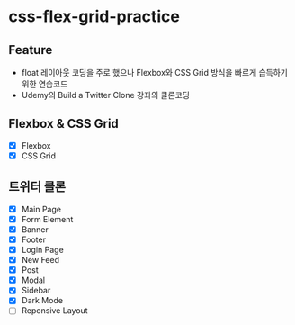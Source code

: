 # css-flex-grid-practice

## Feature
- float 레이아웃 코딩을 주로 했으나 Flexbox와 CSS Grid 방식을 빠르게 습득하기 위한 연습코드
- Udemy의 Build a Twitter Clone 강좌의 클론코딩

## Flexbox &amp; CSS Grid
- [x] Flexbox
- [x] CSS Grid

## 트위터 클론
- [x] Main Page
- [x] Form Element
- [x] Banner
- [x] Footer
- [x] Login Page
- [x] New Feed
- [x] Post
- [x] Modal
- [x] Sidebar
- [x] Dark Mode
- [ ] Reponsive Layout
